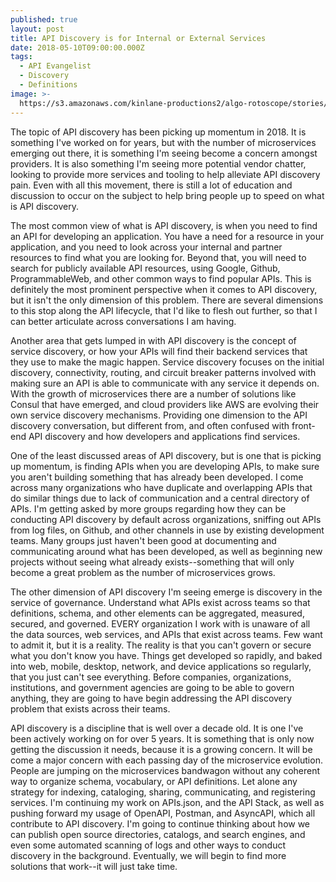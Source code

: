 ```yaml
---
published: true
layout: post
title: API Discovery is for Internal or External Services
date: 2018-05-10T09:00:00.000Z
tags:
  - API Evangelist
  - Discovery
  - Definitions
image: >-
  https://s3.amazonaws.com/kinlane-productions2/algo-rotoscope/stories/vancouver_light_dali.jpg
---
```

<p></p>The topic of API discovery has been picking up momentum in 2018. It is something I've worked on for years, but with the number of microservices emerging out there, it is something I'm seeing become a concern amongst providers. It is also something I'm seeing more potential vendor chatter, looking to provide more services and tooling to help alleviate API discovery pain. Even with all this movement, there is still a lot of education and discussion to occur on the subject to help bring people up to speed on what is API discovery.

The most common view of what is API discovery, is when you need to find an API for developing an application. You have a need for a resource in your application, and you need to look across your internal and partner resources to find what you are looking for. Beyond that, you will need to search for publicly available API resources, using Google, Github, ProgrammableWeb, and other common ways to find popular APIs. This is definitely the most prominent perspective when it comes to API discovery, but it isn't the only dimension of this problem. There are several dimensions to this stop along the API lifecycle, that I'd like to flesh out further, so that I can better articulate across conversations I am having.

Another area that gets lumped in with API discovery is the concept of service discovery, or how your APIs will find their backend services that they use to make the magic happen. Service discovery focuses on the initial discovery, connectivity, routing, and circuit breaker patterns involved with making sure an API is able to communicate with any service it depends on. With the growth of microservices there are a number of solutions like Consul that have emerged, and cloud providers like AWS are evolving their own service discovery mechanisms. Providing one dimension to the API discovery conversation, but different from, and often confused with front-end API discovery and how developers and applications find services.

One of the least discussed areas of API discovery, but is one that is picking up momentum, is finding APIs when you are developing APIs, to make sure you aren't building something that has already been developed. I come across many organizations who have duplicate and overlapping APIs that do similar things due to lack of communication and a central directory of APIs. I'm getting asked by more groups regarding how they can be conducting API discovery by default across organizations, sniffing out APIs from log files, on Github, and other channels in use by existing development teams. Many groups just haven't been good at documenting and communicating around what has been developed, as well as beginning new projects without seeing what already exists--something that will only become a great problem as the number of microservices grows.

The other dimension of API discovery I'm seeing emerge is discovery in the service of governance. Understand what APIs exist across teams so that definitions, schema, and other elements can be aggregated, measured, secured, and governed. EVERY organization I work with is unaware of all the data sources, web services, and APIs that exist across teams. Few want to admit it, but it is a reality. The reality is that you can't govern or secure what you don't know you have. Things get developed so rapidly, and baked into web, mobile, desktop, network, and device applications so regularly, that you just can't see everything. Before companies, organizations, institutions, and government agencies are going to be able to govern anything, they are going to have begin addressing the API discovery problem that exists across their teams.

API discovery is a discipline that is well over a decade old. It is one I've been actively working on for over 5 years. It is something that is only now getting the discussion it needs, because it is a growing concern. It will be come a major concern with each passing day of the microservice evolution. People are jumping on the microservices bandwagon without any coherent way to organize schema, vocabulary, or API definitions. Let alone any strategy for indexing, cataloging, sharing, communicating, and registering services. I'm continuing my work on APIs.json, and the API Stack, as well as pushing forward my usage of OpenAPI, Postman, and AsyncAPI, which all contribute to API discovery. I'm going to continue thinking about how we can publish open source directories, catalogs, and search engines, and even some automated scanning of logs and other ways to conduct discovery in the background. Eventually, we will begin to find more solutions that work--it will just take time.
